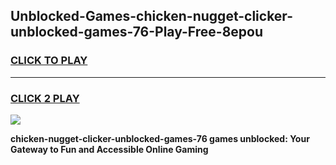 
## Unblocked-Games-chicken-nugget-clicker-unblocked-games-76-Play-Free-8epou
<h3>
<a href="https://premium76.site?title=chicken-nugget-clicker-unblocked-games-76&ref=19M">CLICK TO PLAY</a></h3>
<hr>

<h3>
<a href="https://premium76.site?title=chicken-nugget-clicker-unblocked-games-76&ref=19M">CLICK 2 PLAY</a>
  
</h3>

<a href="https://premium76.site?title=chicken-nugget-clicker-unblocked-games-76&ref=19M"><img src="https://clearcache.store/games.png"></a>


**chicken-nugget-clicker-unblocked-games-76 games unblocked: Your Gateway to Fun and Accessible Online Gaming**
